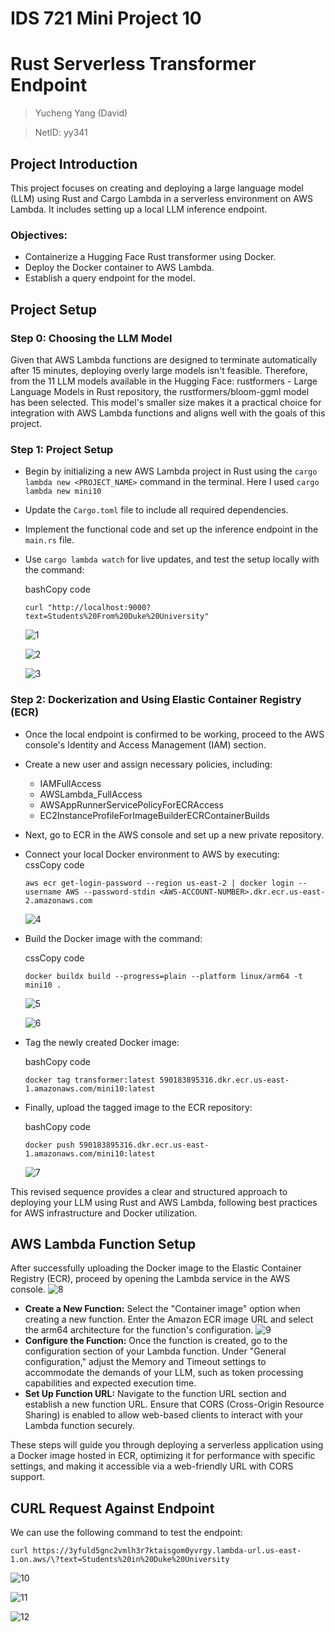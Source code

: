 # IDS 721 Mini Project 10
# Rust Serverless Transformer Endpoint

  

> Yucheng Yang (David)

> NetID: yy341


  

## Project Introduction

This project focuses on creating and deploying a large language model (LLM) using Rust and Cargo Lambda in a serverless environment on AWS Lambda. It includes setting up a local LLM inference endpoint.

### Objectives:

-   Containerize a Hugging Face Rust transformer using Docker.
-   Deploy the Docker container to AWS Lambda.
-   Establish a query endpoint for the model.


## Project Setup

### Step 0: Choosing the LLM Model

Given that AWS Lambda functions are designed to terminate automatically after 15 minutes, deploying overly large models isn't feasible. Therefore, from the 11 LLM models available in the Hugging Face: rustformers - Large Language Models in Rust repository, the rustformers/bloom-ggml model has been selected. This model's smaller size makes it a practical choice for integration with AWS Lambda functions and aligns well with the goals of this project.

### Step 1: Project Setup

-   Begin by initializing a new AWS Lambda project in Rust using the `cargo lambda new <PROJECT_NAME>` command in the terminal. Here I used `cargo lambda new mini10` 
    
-   Update the `Cargo.toml` file to include all required dependencies.
    
-   Implement the functional code and set up the inference endpoint in the `main.rs` file.
    
-   Use `cargo lambda watch` for live updates, and test the setup locally with the command:
    
    bashCopy code
    
    `curl "http://localhost:9000?text=Students%20From%20Duke%20University"` 
    
    ![1](images/1.jpg)

	![2](images/2.jpg)

	![3](images/3.jpg)

### Step 2: Dockerization and Using Elastic Container Registry (ECR)

-   Once the local endpoint is confirmed to be working, proceed to the AWS console's Identity and Access Management (IAM) section.
    
-   Create a new user and assign necessary policies, including:
    
    -   IAMFullAccess
    -   AWSLambda_FullAccess
    -   AWSAppRunnerServicePolicyForECRAccess
    -   EC2InstanceProfileForImageBuilderECRContainerBuilds
-   Next, go to ECR in the AWS console and set up a new private repository.
    
-   Connect your local Docker environment to AWS by executing:    
    cssCopy code
    
    `aws ecr get-login-password --region us-east-2 | docker login --username AWS --password-stdin <AWS-ACCOUNT-NUMBER>.dkr.ecr.us-east-2.amazonaws.com` 

	![4](images/4.jpg)
    
-   Build the Docker image with the command:
    
    cssCopy code
    
    `docker buildx build --progress=plain --platform linux/arm64 -t mini10 .` 
    
    ![5](images/5.jpg)

	![6](images/6.jpg)
-   Tag the newly created Docker image:
    
    bashCopy code
    
    `docker tag transformer:latest 590183895316.dkr.ecr.us-east-1.amazonaws.com/mini10:latest` 
    
-   Finally, upload the tagged image to the ECR repository:
    
    bashCopy code
    
    `docker push 590183895316.dkr.ecr.us-east-1.amazonaws.com/mini10:latest` 
    
   	![7](images/7.jpg)

This revised sequence provides a clear and structured approach to deploying your LLM using Rust and AWS Lambda, following best practices for AWS infrastructure and Docker utilization.

## AWS Lambda Function Setup

After successfully uploading the Docker image to the Elastic Container Registry (ECR), proceed by opening the Lambda service in the AWS console.
   	![8](images/8.jpg)
-   **Create a New Function:** Select the "Container image" option when creating a new function. Enter the Amazon ECR image URL and select the arm64 architecture for the function's configuration.
   	![9](images/9.jpg)
-   **Configure the Function:** Once the function is created, go to the configuration section of your Lambda function. Under "General configuration," adjust the Memory and Timeout settings to accommodate the demands of your LLM, such as token processing capabilities and expected execution time.
-   **Set Up Function URL:** Navigate to the function URL section and establish a new function URL. Ensure that CORS (Cross-Origin Resource Sharing) is enabled to allow web-based clients to interact with your Lambda function securely.

These steps will guide you through deploying a serverless application using a Docker image hosted in ECR, optimizing it for performance with specific settings, and making it accessible via a web-friendly URL with CORS support.

## CURL Request Against Endpoint

We can use the following command to test the endpoint:

`curl https://3yfuld5gnc2vmlh3r7ktaisgom0yvrgy.lambda-url.us-east-1.on.aws/\?text=Students%20in%20Duke%20University`



   ![10](images/10.jpg)
   	

   ![11](images/11.jpg)
   	
    
   ![12](images/12.jpg)
